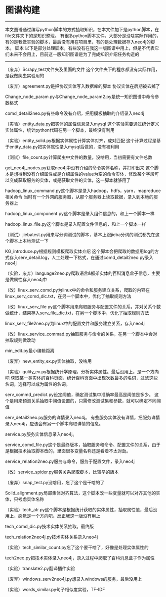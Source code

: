 # 图谱构建
***
本文图谱通过编写python脚本的方式抽取知识，在本文件加下是python脚本，在file文件夹下的是知识整理。
有很多python脚本文件，大部分是没啥实际作用的，有的是我做实验的脚本，最后没有用在项目里，有的是处理数据存入neo4j的脚本。
脚本
以下是部分处理脚本，有些没有在我这一版图谱中用上，但是不代表它们未来不会用上，目前这一版知识图谱是为了完成知识介绍任务构造的
***
（废弃）Scrapy_test文件夹及里面的文件
这个文件夹下的程序都没有实际作用，是我做爬虫实验用的

（废弃）agreement.py是把协议实体写入数据库的脚本
协议实体在后期被去掉了

Change_node_param.py与Change_node_param2.py是统一知识图谱中命令参数格式

comd_detail2neo.py有些命令没有介绍，把用模板抽取的介绍录入neo4j

（实验）entity_data.py把实体的属性信息录入mysql
这个实验需要通过统计定义实体属性，统计python代码在另一个脚本，最终没有利用

（实验）entity_solid.py根据实体属性计算实体对齐，成对匹配
这个计算过程是基于entity_data.py把实体属性录入mysql后做的，没有被利用

（测试）file_count.py计算爬虫中文件的数量，没啥用，当初需要有文件总数

get_neo4j_nodes.py获取neo4j中没有介绍的命令实体名称，并打印出来
这个脚本是想得到没有介绍属性或是介绍属性的value为空的命令实体，修改某个字段可以变成获取服务的实体，或是获取文件的实体，这一脚本就够用了

hadoop_linux_command.py这个脚本是录入hadoop，hdfs，yarn，mapreduce相关命令
当时有一个外网的服务器，从那个服务器上读取数据，录入到本地的服务器上

hadoop_linux_component.py这个脚本是录入组件信息的，和上一个脚本一样

hadoop_linux_file.py这个脚本是录入配置文件信息的，和上一个脚本一样

（测试）jiebatest.py用来写分词测试的脚本，基本上跟jieba分词的测试都先在这个脚本上本地测试一下

KG_introduce.py根据规则模板爬取实体介绍
这个脚本会把爬取的数据用log的方式存入serv_detail.log，人工处理一下格式，在通过comd_detail2neo.py录入neo4j

（实验，废弃）language2neo.py爬取语言&框架实体的百科消息盒子信息，主要是做属性存入neo4j中

（改）linux_serv_comd.py为linux中的命令和服务建立关系，爬取的内容在linux_serv_comd_dic.txt，在另一个脚本中，优化了抽取规则方法

（改）linux_serv_file.py这个脚本用来爬取服务与配置文件的关系，并对关系个数做统计，结果存入serv_file_dic.txt，在另一个脚本中，优化了抽取规则方法

linux_serv_file2neo.py为linux中的配置文件和服务建立关系，存入neo4j

（改）linux_service_commad.py抽取服务与命令的关系，在另一个脚本中会对抽取规则做改动

min_edit.py最小编辑距离

（废弃）new_entity_ex.py实体抽取，没啥用

（实验）qulity_ex.py根据统计学原理，分析实体属性。最后没用上，是一个方向吧
获取某一类实体的百科页面，统计百科页面中出现次数最多的名词，过滤这些名词，选择可以成为属性的名词。

serv_commd_predict.py设定阈值，确定测试集中准确率最高是阈值是多少。
这个是用来预测关系抽取中阈值设置的，只需修改测试集和参数，就可以确定不同阈值

serv_detail2neo.py服务的详情录入neo4j。
有些服务实体没有详情，把服务详情录入neo4j，应该会有另一个脚本爬取详情的信息。

service.py服务实体信息录入neo4j。

service_comd_file.py这个是最终版本，抽取服务和命令、配置文件的关系，由于是根据技术抽取脚本改的，里面很多变量名称还是看着不太对劲。

service_relation2neo.py服务与命令，服务于配置文件，录入neo4j

（改）service_spider.py服务关系爬取脚本，比较早的版本

（废弃）snap_test.py没啥用，忘了这个是干啥的了

Solid_alignment.py局部集体对齐算法，这个脚本改一些变量就可以对齐其他的实体，只考虑实体名称

（实验）tech_atr.py这个脚本是根据统计获取的实体属性，抽取属性值，最后没用上，感觉是一个方向吧，反正我这一版没有用上

tech_comd_dic.py技术实体关系抽取。最终版

tech_relation2neo4j.py技术实体关系录入neo4j

（实验）tech_similar_count.py忘了这个要干啥了，好像是处理实体属性的

tech2neo.py把技术实体录入neo4j，录入过程中爬取了百科消息盒子作为属性

（实验）translate2.py翻译插件实验

（废弃）windows_serv2neo4j.py想录入windows的服务，最后没用上

（实验）words_similar.py句子相似度实验，TF-IDF
